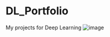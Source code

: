 # DL_Portfolio
My projects for Deep Learning
![image](https://user-images.githubusercontent.com/90163078/201628186-6bf31bd1-1139-457f-b0e2-71e822651ab0.png)
